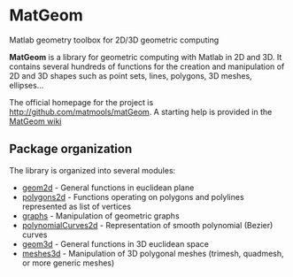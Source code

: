 # MatGeom
Matlab geometry toolbox for 2D/3D geometric computing

**MatGeom** is a library for geometric computing with Matlab in 2D and 3D. 
It contains several hundreds of functions for the creation and manipulation 
of 2D and 3D shapes such as point sets, lines, polygons, 3D meshes, ellipses... 

The official homepage for the project is http://github.com/matmools/matGeom. 
A starting help is provided in the [MatGeom wiki](https://github.com/mattools/matGeom/wiki "MatGeom Wiki homepage")

Package organization
---

The library is organized into several modules:

* [geom2d](https://github.com/mattools/matGeom/wiki/geom2d "geom2d Wiki page") - General functions in euclidean plane
* [polygons2d](https://github.com/mattools/matGeom/wiki/polygons2d "polygons2d Wiki page") - Functions operating on polygons and polylines represented as list of vertices
* [graphs](https://github.com/mattools/matGeom/wiki/graphs "graphs Wiki page") - Manipulation of geometric graphs
* [polynomialCurves2d](https://github.com/mattools/matGeom/wiki/polynomialCurves2d "polynomialCurves2d Wiki page") - Representation of smooth polynomial (Bezier) curves
* [geom3d](https://github.com/mattools/matGeom/wiki/geom3d "geom3d Wiki page") - General functions in 3D euclidean space
* [meshes3d](https://github.com/mattools/matGeom/wiki/meshes3d "meshes3d Wiki page") - Manipulation of 3D polygonal meshes (trimesh, quadmesh, or more generic meshes)
